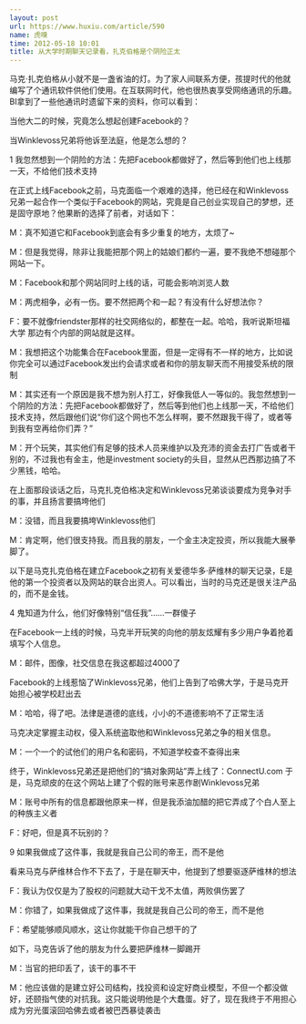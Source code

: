 ```yaml
---
layout: post
url: https://www.huxiu.com/article/590
name: 虎嗅
time: 2012-05-18 10:01
title: 从大学时期聊天记录看，扎克伯格是个阴险正太
---
```

马克·扎克伯格从小就不是一盏省油的灯。为了家人间联系方便，孩提时代的他就编写了个通讯软件供他们使用。在互联网时代，他也很热衷享受网络通讯的乐趣。BI拿到了一些他通讯时遗留下来的资料，你可以看到：

当他大二的时候，究竟怎么想起创建Facebook的？

当Winklevoss兄弟将他诉至法庭，他是怎么想的？

1 我忽然想到一个阴险的方法：先把Facebook都做好了，然后等到他们也上线那一天，不给他们技术支持

在正式上线Facebook之前，马克面临一个艰难的选择，他已经在和Winklevoss兄弟一起合作一个类似于Facebook的网站，究竟是自己创业实现自己的梦想，还是固守原地？他果断的选择了前者，对话如下：

M：真不知道它和Facebook到底会有多少重复的地方，太烦了~

M：但是我觉得，除非让我能把那个网上的姑娘们都约一遍，要不我绝不想碰那个网站一下。

M：Facebook和那个网站同时上线的话，可能会影响浏览人数

M：两虎相争，必有一伤。要不然把两个和一起？有没有什么好想法你？

F：要不就像friendster那样的社交网络似的，都整在一起。哈哈，我听说斯坦福大学 那边有个内部的网站就是这样。

M：我想把这个功能集合在Facebook里面，但是一定得有不一样的地方，比如说你完全可以通过Facebook发出约会请求或者和你的朋友聊天而不用接受系统的限制

M：其实还有一个原因是我不想为别人打工，好像我低人一等似的。我忽然想到一个阴险的方法：先把Facebook都做好了，然后等到他们也上线那一天，不给他们技术支持，然后跟他们说“你们这个网也不怎么样啊，要不然跟我干得了，或者等到我有空再给你们弄？”

M：开个玩笑，其实他们有足够的技术人员来维护以及充沛的资金去打广告或者干别的，不过我也有金主，他是investment society的头目，显然从巴西那边搞了不少黑钱，哈哈。

在上面那段谈话之后，马克扎克伯格决定和Winklevoss兄弟谈谈要成为竞争对手的事，并且扬言要搞垮他们

M：没错，而且我要搞垮Winklevoss他们

M：肯定啊，他们很支持我。而且我的朋友，一个金主决定投资，所以我能大展拳脚了。

以下是马克扎克伯格在建立Facebook之初有关爱德华多·萨维林的聊天记录，E是他的第一个投资者以及网站的联合出资人。可以看出，当时的马克还是很关注产品的，而不是金钱。

4 鬼知道为什么，他们好像特别“信任我”……一群傻子

在Facebook一上线的时候，马克半开玩笑的向他的朋友炫耀有多少用户争着抢着填写个人信息。

M：邮件，图像，社交信息在我这都超过4000了

Facebook的上线惹恼了Winklevoss兄弟，他们上告到了哈佛大学，于是马克开始担心被学校赶出去

M：哈哈，得了吧。法律是道德的底线，小小的不道德影响不了正常生活

马克决定掌握主动权，侵入系统盗取他和Winklevoss兄弟之争的相关信息。

M：一个一个的试他们的用户名和密码，不知道学校查不查得出来

终于，Winklevoss兄弟还是把他们的“搞对象网站”弄上线了：ConnectU.com 于是，马克顽皮的在这个网站上建了个假的账号来恶作剧Winklevoss兄弟

M：账号中所有的信息都跟他原来一样，但是我添油加醋的把它弄成了个白人至上的种族主义者

F：好吧，但是真不玩别的？

9 如果我做成了这件事，我就是我自己公司的帝王，而不是他

看来马克与萨维林合作不下去了，于是在聊天中，他提到了想要驱逐萨维林的想法

F：我认为仅仅是为了股权的问题就大动干戈不太值，两败俱伤罢了

M：你错了，如果我做成了这件事，我就是我自己公司的帝王，而不是他

F：希望能够顺风顺水，这让你就能干你自己想干的了

如下，马克告诉了他的朋友为什么要把萨维林一脚踢开

M：当官的把印丢了，该干的事不干

M：他应该做的是建立好公司结构，找投资和设定好商业模型，不但一个都没做好，还颐指气使的对抗我。这只能说明他是个大蠢蛋。好了，现在我终于不用担心成为穷光蛋滚回哈佛去或者被巴西暴徒袭击

